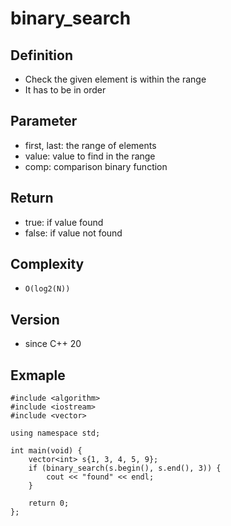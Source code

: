 # binary_search

## Definition
- Check the given element is within the range
- It has to be in order

## Parameter
- first, last: the range of elements
- value: value to find in the range
- comp: comparison binary function

## Return
- true: if value found
- false: if value not found
  
## Complexity
- `O(log2(N))`

## Version
- since C++ 20
## Exmaple
```
#include <algorithm>
#include <iostream>
#include <vector>

using namespace std;

int main(void) {
    vector<int> s{1, 3, 4, 5, 9};
    if (binary_search(s.begin(), s.end(), 3)) {
        cout << "found" << endl;
    }

    return 0;
};
```
